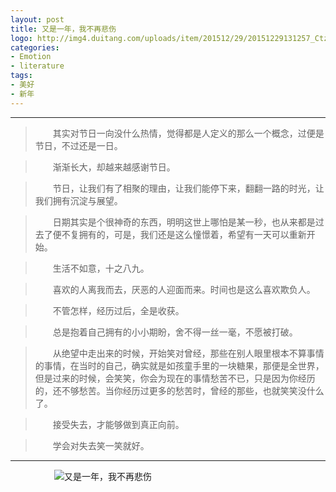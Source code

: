 ```yaml
---
layout: post
title: 又是一年，我不再悲伤
logo: http://img4.duitang.com/uploads/item/201512/29/20151229131257_CtzGy.jpeg
categories:
- Emotion
- literature
tags:
- 美好
- 新年
---
```




***



>　　其实对节日一向没什么热情，觉得都是人定义的那么一个概念，过便是节日，不过还是一日。


>　　渐渐长大，却越来越感谢节日。


>　　节日，让我们有了相聚的理由，让我们能停下来，翻翻一路的时光，让我们拥有沉淀与展望。


>　　日期其实是个很神奇的东西，明明这世上哪怕是某一秒，也从来都是过去了便不复拥有的，可是，我们还是这么憧憬着，希望有一天可以重新开始。


>　　生活不如意，十之八九。


>　　喜欢的人离我而去，厌恶的人迎面而来。时间也是这么喜欢欺负人。


>　　不管怎样，经历过后，全是收获。


>　　总是抱着自己拥有的小小期盼，舍不得一丝一毫，不愿被打破。


>　　从绝望中走出来的时候，开始笑对曾经，那些在别人眼里根本不算事情的事情，在当时的自己，确实就是如孩童手里的一块糖果，那便是全世界，但是过来的时候，会笑笑，你会为现在的事情愁苦不已，只是因为你经历的，还不够愁苦。当你经历过更多的愁苦时，曾经的那些，也就笑笑没什么了。


>　　接受失去，才能够做到真正向前。


>　　学会对失去笑一笑就好。


***




　　　　　![又是一年，我不再悲伤](http://img5.duitang.com/uploads/item/201512/10/20151210233517_NSe8n.jpeg)
